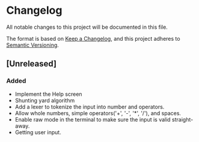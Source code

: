 # Changelog

All notable changes to this project will be documented in this file.

The format is based on [Keep a Changelog](https://keepachangelog.com/en/1.1.0/),
and this project adheres to [Semantic Versioning](https://semver.org/spec/v2.0.0.html).

## [Unreleased]

### Added

- Implement the Help screen
- Shunting yard algorithm
- Add a lexer to tokenize the input into number and operators.
- Allow whole numbers, simple operators('+', '-', '*', '/'), and spaces.
- Enable raw mode in the terminal to make sure the input is valid straight-away.
- Getting user input.